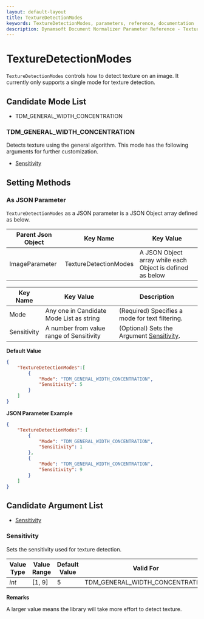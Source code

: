 ```yaml
---
layout: default-layout
title: TextureDetectionModes
keywords: TextureDetectionModes, parameters, reference, documentation
description: Dynamsoft Document Normalizer Parameter Reference - TextureDetectionModes
---
```


# TextureDetectionModes

`TextureDetectionModes` controls how to detect texture on an image. It currently only supports a single mode for texture detection.

## Candidate Mode List

- TDM_GENERAL_WIDTH_CONCENTRATION

### TDM_GENERAL_WIDTH_CONCENTRATION

Detects texture using the general algorithm. This mode has the following arguments for further customization.

- [Sensitivity](#sensitivity)

## Setting Methods

### As JSON Parameter

`TextureDetectionModes` as a JSON parameter is a JSON Object array defined as below.

| Parent Json Object | Key Name | Key Value |
| ------------------ | ------------------- | ---------- |
| ImageParameter | TextureDetectionModes | A JSON Object array while each Object is defined as below |

| Key Name | Key Value | Description |
| -------- | --------- | ----------- |
| Mode | Any one in Candidate Mode List as string | (Required) Specifies a mode for text filtering.  |
| Sensitivity | A number from value range of Sensitivity | (Optional) Sets the Argument [Sensitivity](#sensitivity). |

**Default Value**

```json
{
    "TextureDetectionModes":[
        {
            "Mode": "TDM_GENERAL_WIDTH_CONCENTRATION",
            "Sensitivity": 5
        }
    ]
}
```

**JSON Parameter Example**

```json
{
    "TextureDetectionModes": [
        {
            "Mode": "TDM_GENERAL_WIDTH_CONCENTRATION", 
            "Sensitivity": 1
        },
        {
            "Mode": "TDM_GENERAL_WIDTH_CONCENTRATION", 
            "Sensitivity": 9
        }
    ]
}
```

## Candidate Argument List

- [Sensitivity](#sensitivity)

### Sensitivity

Sets the sensitivity used for texture detection.

| Value Type | Value Range | Default Value | Valid For |
| ---------- | ----------- | ------------- | --------- |
| *int* | [1, 9] | 5 | TDM_GENERAL_WIDTH_CONCENTRATION |

**Remarks**

A larger value means the library will take more effort to detect texture.
